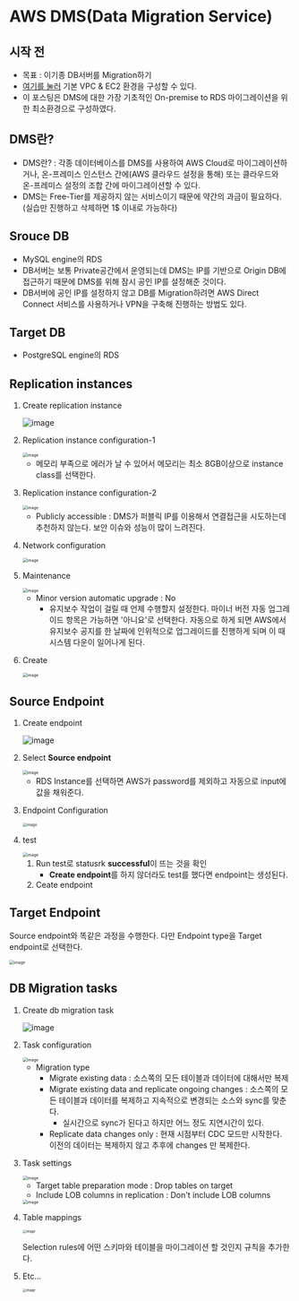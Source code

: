 # AWS DMS(Data Migration Service)

## 시작 전

- 목표 : 이기종 DB서버를 Migration하기
- [여기를 눌러](https://cloudest.tistory.com/20) 기본 VPC & EC2 환경을 구성할 수 있다.
- 이 포스팅은 DMS에 대한 가장 기초적인 On-premise to RDS 마이그레이션을 위한 최소환경으로 구성하였다.

## DMS란?

- DMS란? : 각종 데이터베이스를 DMS를 사용하여 AWS Cloud로 마이그레이션하거나, 온-프레미스 인스턴스 간에(AWS 클라우드 설정을 통해) 또는 클라우드와 온-프레미스 설정의 조합 간에 마이그레이션할 수 있다.
- DMS는 Free-Tier를 제공하지 않는 서비스이기 때문에 약간의 과금이 필요하다. (실습만 진행하고 삭제하면 1$ 이내로 가능하다)

## Srouce DB

- MySQL engine의 RDS
- DB서버는 보통 Private공간에서 운영되는데 DMS는 IP를 기반으로 Origin DB에 접근하기 때문에 DMS를 위해 잠시 공인 IP를 설정해준 것이다.
- DB서버에 공인 IP를 설정하지 않고 DB를 Migration하려면 AWS Direct Connect 서비스를 사용하거나 VPN을 구축해 진행하는 방법도 있다.

## Target DB

- PostgreSQL engine의 RDS

## Replication instances

1. Create replication instance

   ![image](https://user-images.githubusercontent.com/96710287/148012429-ce25afb5-9057-462b-bc31-a2e592c01de9.png)

2. Replication instance configuration-1

   <img src="https://user-images.githubusercontent.com/96710287/148012761-a52e3b2f-02b7-420d-a445-08851aa76518.png" alt="image" style="zoom:50%;" />

   * 메모리 부족으로 에러가 날 수 있어서 메모리는 최소 8GB이상으로 instance class를 선택한다.

3. Replication instance configuration-2

   <img src="https://user-images.githubusercontent.com/96710287/148012816-e74d0f26-8719-4465-95e9-fa2248cb3142.png" alt="image" style="zoom:50%;" />

   - Publicly accessible : DMS가 퍼블릭 IP를 이용해서 연결접근을 시도하는데 추천하지 않는다. 보안 이슈와 성능이 많이 느려진다.

4. Network configuration

   <img src="https://user-images.githubusercontent.com/96710287/148013089-5b27dd42-065a-4ab2-93c1-4fc0490d01bb.png" alt="image" style="zoom:50%;" />

5. Maintenance

   <img src="https://user-images.githubusercontent.com/96710287/148013262-108fb1fe-72c9-47b9-99eb-08e7a25cc4f3.png" alt="image" style="zoom:50%;" />

   - Minor version automatic upgrade : No
     - 유지보수 작업이 걸릴 때 언제 수행할지 설정한다. 마이너 버전 자동 업그레이드 항목은 가능하면 '아니요'로 선택한다. 자동으로 하게 되면 AWS에서 유지보수 공지를 한 날짜에 인위적으로 업그레이드를 진행하게 되며 이 때 시스템 다운이 일어나게 된다.

6. Create

   <img src="https://user-images.githubusercontent.com/96710287/148013426-dd4eee97-711e-4025-a733-a100b87efe41.png" alt="image" style="zoom:50%;" />

## Source Endpoint

1. Create endpoint

   ![image](https://user-images.githubusercontent.com/96710287/148013502-c97ba5a8-483e-4032-92b0-b19e65868079.png)

2. Select **Source endpoint**

   <img src="https://user-images.githubusercontent.com/96710287/148013817-67b10baa-69d4-46a9-a458-75cdc474c63a.png" alt="image" style="zoom:50%;" />

   - RDS Instance를 선택하면 AWS가 password를 제외하고 자동으로 input에 값을 채워준다.

3. Endpoint Configuration

   <img src="https://user-images.githubusercontent.com/96710287/148014043-b2ea768a-7dc7-437f-b946-ea1459baf412.png" alt="image" style="zoom:45%;" />

4. test

   <img src="https://user-images.githubusercontent.com/96710287/148014287-cd9fbcf5-7b7a-46af-822a-c9a13f606b20.png" alt="image" style="zoom:50%;" />

   1. Run test로 statusrk **successful**이 뜨는 것을 확인
      * **Create endpoint**를 하지 않더라도 test를 했다면 endpoint는 생성된다.
   2. Ceate endpoint

## Target Endpoint

Source endpoint와 똑같은 과정을 수행한다. 다만 Endpoint type을 Target endpoint로 선택한다.

<img src="https://user-images.githubusercontent.com/96710287/148015296-d1bf32a9-ad8c-40d0-a188-1b57fac768c3.png" alt="image" style="zoom:50%;" />

## DB Migration tasks

1. Create db migration task

   ![image](https://user-images.githubusercontent.com/96710287/148016320-71799fa5-3942-498f-bcf3-1794e02bc71c.png)

2. Task configuration

   <img src="https://user-images.githubusercontent.com/96710287/148016431-73787e28-1ec1-4cc6-9a5e-b4e365ce2cf4.png" alt="image" style="zoom:50%;" />

   - Migration type
     - Migrate existing data : 소스쪽의 모든 테이블과 데이터에 대해서만 복제
     - Migrate existing data and replicate ongoing changes : 소스쪽의 모든 테이블과 데이터를 복제하고 지속적으로 변경되는 소스와 sync를 맞춘다.
       - 실시간으로 sync가 된다고 하지만 어느 정도 지연시간이 있다.
     - Replicate data changes only : 현재 시점부터 CDC 모드만 시작한다. 이전의 데이터는 복제하지 않고 추후에 changes 만 복제한다.

3. Task settings

   <img src="https://user-images.githubusercontent.com/96710287/148016902-c593c60b-312a-48b1-9440-130b574e4843.png" alt="image" style="zoom:50%;" />

   - Target table preparation mode : Drop tables on target
   - Include LOB columns in replication : Don't include LOB columns

   <img src="https://user-images.githubusercontent.com/96710287/148016913-478124ba-4237-41b2-8ef2-cf618d5f7ecf.png" alt="image" style="zoom:50%;" />

4. Table mappings

   <img src="https://user-images.githubusercontent.com/96710287/148017303-35357061-bfa6-4565-973d-b2fbc7e9866c.png" alt="image" style="zoom:40%;" />

   Selection rules에 어떤 스키마와 테이블을 마이그레이션 할 것인지 규칙을 추가한다.

5. Etc...

   <img src="https://user-images.githubusercontent.com/96710287/148017146-0434c6e4-06e9-474e-9686-5658cd7a2cbe.png" alt="image" style="zoom:40%;" />
